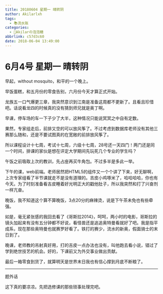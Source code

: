 ```yaml
---
title: 20180604 星期一 晴转阴
author: Akilarlxh
tags:
  - 📚流水账
categories:
  - 🍬Akilarの泡泡糖
abbrlink: c57d3c60
date: 2018-06-04 13:49:00
---
```

# 6月4号 星期一 晴转阴

早起，without mosquito，和平的一个晚上。

早饭蛋糕，和五月份的零食告别，六月份今天才算正式开始。

龙族五一口气爆更三章，我突然意识到江南是准备这周都不更新了。且看且珍惜吧。话说看龙四的时候真的没有猜到师兄就是奥丁啊。

早课，停车场的车一下子少了大半，这种情况只能说冥冥之中自有定数。

果然，专家组走后，前排又空的可以放风筝了。不过考虑到数据库老师没有其他三赛那么随和，还是不要试图真的在宽敞的前排放风筝了。

所以课程设计十七周，考试十七周，六级十七周，28号还一天四门！两门还是同一个时间，排课的家伙是想在评定大学期间先玩死几个专业的学生吗？

午饭之前吸取上次的教训，先占座再买牛角包。不过多半是多此一举。

下午的课，web前端。老师居然把HTML5的组件又一个个讲了下来，好无聊啊，上次专家组看了半节课就走不是没有道理的。吉皮小鸡啄米了，哈哈哈哈，你也有今天。为了时刻准备看吉皮睡着好光明正大的戳他肚子，所以我突然和打了兴奋剂一样亢奋。

晚饭，我不知道这个算不算晚饭，3点20分的麻辣烫，说是下午茶未免也有些牵强。

如是，毫无紧张感的我回去看了《哥斯拉2014》，呵呵，两小时的电影，哥斯拉的镜头加起来有没有五分钟都不好说，看怪兽还是追追奥特曼看就好了吧。我是指平成系，现在那些奥特曼也就赛罗好看了。铁打的赛少，流水的新奥，假面骑士的末日到了。

晚课，老师教的吊射真好用，打的吉皮一点办法也没有，叫他跑去看小说，错过了学到绝世技艺的机会。好的，下课前又为外交事业做出贡献。

最后一箱零食到货了，就算明天是世界末日我也有信心撑到月底不断粮了。

---

题外话

这下真的要凉凉。先把选修课的那些琐事处理完吧。